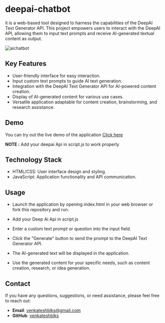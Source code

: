 # deepai-chatbot
 it is a web-based tool designed to harness the capabilities of the DeepAI Text Generator API. This project empowers users to interact with the DeepAI API, allowing them to input text prompts and receive AI-generated textual content as output.


![aichatbot](https://github.com/20a31a05g3/deepAi-chatbot/assets/87414605/03cc8dae-09b9-4ff2-8e6e-401fb5f8b27c)

## Key Features

- User-friendly interface for easy interaction.
- Input custom text prompts to guide AI text generation.
- Integration with the DeepAI Text Generator API for AI-powered content creation.
- Display of AI-generated content for various use cases.
- Versatile application adaptable for content creation, brainstorming, and research assistance.

## Demo

You can try out the live demo of the application [Click here](https://venkateshblks.github.io/deepAi-chatbot/)

**NOTE :**
Add your deepai Api in script.js to work properly

## Technology Stack
- HTML/CSS: User interface design and styling.
- JavaScript: Application functionality and API communication.


## Usage
- Launch the application by opening index.html in your web browser or fork this repository and run.
- Add your Deep Ai Api in  script.js

- Enter a custom text prompt or question into the input field.

- Click the "Generate" button to send the prompt to the DeepAI Text Generator API.

- The AI-generated text will be displayed in the application.

- Use the generated content for your specific needs, such as content creation, research, or idea generation.

  
## Contact

  If you have any questions, suggestions, or need assistance, please feel free to reach out:

- **Email**: [venkateshblks@gmail.com](mailto:venkateshblks@gmail.com)
- **GitHub**: [venkateshblks](https://github.com/venkateshblks)
